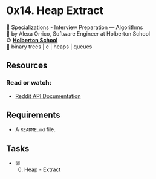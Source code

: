 # 0x14. Heap Extract
:open_file_folder: Specializations - Interview Preparation ― Algorithms  
:bust_in_silhouette: by Alexa Orrico, Software Engineer at Holberton School  
:copyright: **[Holberton School](https://www.holbertonschool.com/)**  
:bookmark: binary trees | c | heaps | queues

## Resources
### Read or watch:
* [Reddit API Documentation](https://www.reddit.com/dev/api/)

## Requirements
* A ```README.md``` file.

## Tasks
* [x] 0. Heap - Extract